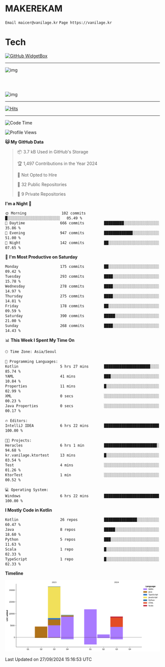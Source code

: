 # MAKEREKAM

`Email maicer@vanilage.kr`
`Page https://vanilage.kr`

# Tech

[![GitHub WidgetBox](https://github-widgetbox.vercel.app/api/skills?languages=python,js,ts,c,cpp,cs,java,kotlin,bash,md,html,css,xml,yaml,swift,powershell,json,R,SQL,php&tools=git,npm,gradle,nodejs,vercel,nginx&includeNames=true&theme=darkmode)](https://github.com/Jurredr/github-widgetbox)

---

![img](https://github-readme-stats.vercel.app/api/top-langs/?username=MAKEREKAM&layout=compact&theme=gruvbox)

<br>
<br>

![img](https://github-readme-stats.vercel.app/api/?username=MAKEREKAM&layout=compact&theme=gruvbox)

---

[![Hits](https://hits.seeyoufarm.com/api/count/incr/badge.svg?url=https%3A%2F%2Fgithub.com%2FMAKEREKAM&count_bg=%234A49D1&title_bg=%23555555&icon=&icon_color=%23E7E7E7&title=방문&edge_flat=false)](https://hits.seeyoufarm.com)

---

<!--START_SECTION:waka-->
![Code Time](http://img.shields.io/badge/Code%20Time-284%20hrs%2016%20mins-blue)

![Profile Views](http://img.shields.io/badge/Profile%20Views-0-blue)

**🐱 My GitHub Data** 

> 📦 3.7 kB Used in GitHub's Storage 
 > 
> 🏆 1,497 Contributions in the Year 2024
 > 
> 🚫 Not Opted to Hire
 > 
> 📜 32 Public Repositories 
 > 
> 🔑 9 Private Repositories 
 > 
**I'm a Night 🦉** 

```text
🌞 Morning                102 commits         █░░░░░░░░░░░░░░░░░░░░░░░░   05.49 % 
🌆 Daytime                666 commits         █████████░░░░░░░░░░░░░░░░   35.86 % 
🌃 Evening                947 commits         █████████████░░░░░░░░░░░░   51.00 % 
🌙 Night                  142 commits         ██░░░░░░░░░░░░░░░░░░░░░░░   07.65 % 
```
📅 **I'm Most Productive on Saturday** 

```text
Monday                   175 commits         ██░░░░░░░░░░░░░░░░░░░░░░░   09.42 % 
Tuesday                  293 commits         ████░░░░░░░░░░░░░░░░░░░░░   15.78 % 
Wednesday                278 commits         ████░░░░░░░░░░░░░░░░░░░░░   14.97 % 
Thursday                 275 commits         ████░░░░░░░░░░░░░░░░░░░░░   14.81 % 
Friday                   178 commits         ██░░░░░░░░░░░░░░░░░░░░░░░   09.59 % 
Saturday                 390 commits         █████░░░░░░░░░░░░░░░░░░░░   21.00 % 
Sunday                   268 commits         ████░░░░░░░░░░░░░░░░░░░░░   14.43 % 
```


📊 **This Week I Spent My Time On** 

```text
🕑︎ Time Zone: Asia/Seoul

💬 Programming Languages: 
Kotlin                   5 hrs 27 mins       █████████████████████░░░░   85.74 % 
YAML                     41 mins             ███░░░░░░░░░░░░░░░░░░░░░░   10.84 % 
Properties               11 mins             █░░░░░░░░░░░░░░░░░░░░░░░░   02.99 % 
XML                      0 secs              ░░░░░░░░░░░░░░░░░░░░░░░░░   00.23 % 
Java Properties          0 secs              ░░░░░░░░░░░░░░░░░░░░░░░░░   00.17 % 

🔥 Editors: 
IntelliJ IDEA            6 hrs 22 mins       █████████████████████████   100.00 % 

🐱‍💻 Projects: 
Heracles                 6 hrs 1 min         ████████████████████████░   94.68 % 
kr.vanilage.ktortest     13 mins             █░░░░░░░░░░░░░░░░░░░░░░░░   03.54 % 
Test                     4 mins              ░░░░░░░░░░░░░░░░░░░░░░░░░   01.26 % 
KtorTest                 1 min               ░░░░░░░░░░░░░░░░░░░░░░░░░   00.52 % 

💻 Operating System: 
Windows                  6 hrs 22 mins       █████████████████████████   100.00 % 
```

**I Mostly Code in Kotlin** 

```text
Kotlin                   26 repos            ███████████████░░░░░░░░░░   60.47 % 
Java                     8 repos             █████░░░░░░░░░░░░░░░░░░░░   18.60 % 
Python                   5 repos             ███░░░░░░░░░░░░░░░░░░░░░░   11.63 % 
Scala                    1 repo              █░░░░░░░░░░░░░░░░░░░░░░░░   02.33 % 
TypeScript               1 repo              █░░░░░░░░░░░░░░░░░░░░░░░░   02.33 % 
```



**Timeline**

![Lines of Code chart](https://raw.githubusercontent.com/MAKEREKAM/MAKEREKAM/main/assets/bar_graph.png)


 Last Updated on 27/09/2024 15:16:53 UTC
<!--END_SECTION:waka-->

